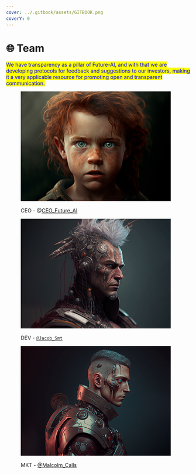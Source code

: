 ```yaml
---
cover: ../.gitbook/assets/GITBOOK.png
coverY: 0
---
```


# 🌐 Team

<mark style="color:blue;">We have transparency as a pillar of Future-AI, and with that we are developing protocols for feedback and suggestions to our investors, making it a very applicable resource for promoting open and transparent communication.</mark>

<div>

<figure><img src="../.gitbook/assets/5.png" alt=""><figcaption><p>CEO - @<a href="https://t.me/CEO_Future_AI">CEO_Future_AI</a></p></figcaption></figure>

 

<figure><img src="../.gitbook/assets/3.png" alt=""><figcaption><p>DEV - <a href="https://t.me/Jacob_Smt"><code>@Jacob_Smt</code></a><code></code></p></figcaption></figure>

 

<figure><img src="../.gitbook/assets/1.png" alt=""><figcaption><p>MKT - <a href="https://t.me/Malcolm_Calls">@Malcolm_Calls</a></p></figcaption></figure>

</div>

[\
](https://websitefutureai.vercel.app/contact-us.html)
